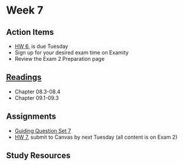 # Week 7

## Action Items
* [HW 6](https://genchem.science.psu.edu/homework-6-houck), is due Tuesday
* Sign up for your desired exam time on Examity
* Review the Exam 2 Preparation page


## [Readings](https://genchem.science.psu.edu)
* Chapter 08.3-08.4
* Chapter 09.1-09.3


## Assignments
 
- [Guiding Question Set 7](https://psu.instructure.com/courses/1866869/quizzes/3317765) 
- [HW 7](https://genchem.science.psu.edu/homework-7-houck), submit to Canvas by next Tuesday (all content is on Exam 2)

## Study Resources


